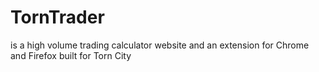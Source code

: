 # TornTrader 


is a high volume trading calculator website and an extension for Chrome and Firefox built for Torn City